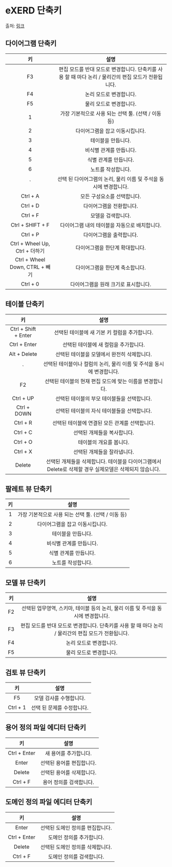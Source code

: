 # eXERD 단축키
출처: [링크](http://exerd.com:8081/help/index.jsp?topic=%2Fcom.tomato.exerdsam.help%2Fhtml%2Ffeatures%2FuserConvenience%2Fshortcut.html)

## 다이어그램 단축키
|키|설명|
|:---:|:---:|
|F3|편집 모드를 반대 모드로 변경합니다. 단축키를 사용 할 때 마다 논리 / 물리간의 편집 모드가 전환됩니다.|
|F4|논리 모드로 변경합니다.|
|F5|	 물리 모드로 변경합니다.|
|1	| 가장 기본적으로 사용 되는 선택 툴. (선택 / 이동 등)|
|2	 |다이어그램을 잡고 이동시킵니다.
|3	 |테이블을 만듭니다.
|4	 |비식별 관계를 만듭니다.
|5	 |식별 관계를 만듭니다.
|6	| 노트를 작성합니다.
|`	|선택 된 다이어그램의 논리, 물리 이름 및 주석을 동시에 변경합니다.
|Ctrl + A	|모든 구성요소를 선택합니다.
|Ctrl + D	|다이어그램을 전환합니다.
|Ctrl + F	 |모델을 검색합니다.
|Ctrl + SHIFT + F	|다이어그램 내의 테이블을 자동으로 배치합니다.
|Ctrl + P	|다이어그램을 출력합니다.
|Ctrl + Wheel Up, Ctrl + 더하기|	다이어그램을 한단계 확대합니다.
|Ctrl + Wheel Down, CTRL + 빼기	|다이어그램을 한단계 축소합니다.
|Ctrl + 0|	다이어그램을 원래 크기로 표시합니다.

## 테이블 단축키
|키|설명|
|:---:|:---:|
|Ctrl + Shift + Enter	|선택된 테이블에 새 기본 키 컬럼을 추가합니다.|
|Ctrl + Enter	|선택된 테이블에 새 컬럼을 추가합니다.|
|Alt + Delete	|선택된 테이블을 모델에서 완전히 삭제합니다.|
|`	|선택된 테이블이나 컬럼의 논리, 물리 이름 및 주석을 동시에 변경합니다.|
|F2	|선택된 테이블의 현재 편집 모드에 맞는 이름을 변경합니다.|
|Ctrl + UP	|선택된 테이블의 부모 테이블들을 선택합니다.|
|Ctrl + DOWN	|선택된 테이블의 자식 테이블들을 선택합니다.|
|Ctrl + R	|선택된 테이블에 연결된 모든 관계를 선택합니다.|
|Ctrl + C	|선택된 개체들을 복사합니다.|
|Ctrl + O	|테이블의 개요를 봅니다.|
|Ctrl + X	|선택된 개체들을 잘라냅니다.|
|Delete	 |선택된 개체들을 삭제합니다. 테이블을 다이어그램에서 Delete로 삭제할 경우 실제모델은 삭제되지 않습니다.|

## 팔레트 뷰 단축키
|키|설명|
|:---:|:---:|
|1|	 가장 기본적으로 사용 되는 선택 툴. (선택 / 이동 등)|
|2|	 다이어그램을 잡고 이동시킵니다.|
|3|	 테이블을 만듭니다.|
|4|	 비식별 관계를 만듭니다.|
|5|	 식별 관계를 만듭니다.|
|6|	 노트를 작성합니다.|

## 모델 뷰 단축키
|키|설명|
|:---:|:---:|
|F2|	선택된 업무영역, 스키마, 테이블 등의 논리, 물리 이름 및 주석을 동시에 변경합니다.|
|F3|	편집 모드를 반대 모드로 변경합니다. 단축키를 사용 할 때 마다 논리 / 물리간의 편집 모드가 전환됩니다.|
|F4|	 논리 모드로 변경합니다.|
|F5|	 물리 모드로 변경합니다.|

## 검토 뷰 단축키
|키|설명|
|:---:|:---:|
|F5	 |모델 검사를 수행합니다.|
|Ctrl + 1	 |선택 된 문제를 수정합니다.|

## 용어 정의 파일 에디터 단축키
|키|설명|
|:---:|:---:|
|Ctrl + Enter	 |새 용어를 추가합니다.|
|Enter	 |선택된 용어를 편집합니다.|
|Delete	 |선택된 용어를 삭제합니다.|
|Ctrl + F	|용어 정의를 검색합니다.|

## 도메인 정의 파일 에디터 단축키
|키|설명|
|:---:|:---:|
|Enter	|선택된 도메인 정의를 편집합니다.|
|Ctrl + Enter	 |도메인 정의를 추가합니다.|
|Delete	 |선택된 도메인 정의를 삭제합니다.|
|Ctrl + F	 |도메인 정의를 검색합니다.|
